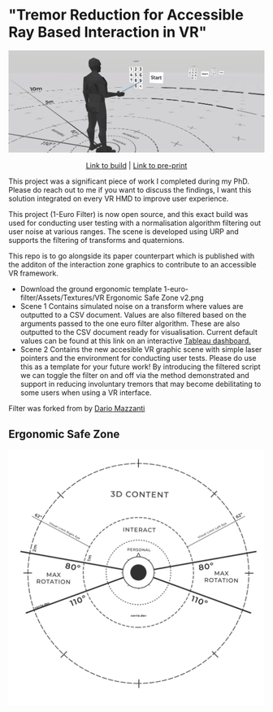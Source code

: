 # "Tremor Reduction for Accessible Ray Based Interaction in VR"

<div align="center">

![alt text](https://github.com/corriedotdev/vr-tremor-reduction/blob/main/filter.PNG)


[Link to build](https://github.com/corriedotdev/vr-tremor-reduction/releases/tag/vr) | [Link to pre-print](https://arxiv.org/abs/2405.07335) 
</div>

This project was a significant piece of work I completed during my PhD. Please do reach out to me if you want to discuss the findings, I want this solution integrated on every VR HMD to improve user experience. 

This project (1-Euro Filter) is now open source, and this exact build was used for conducting user testing with a normalisation algorithm filtering out user noise at various ranges.
The scene is developed using URP and supports the filtering of transforms and quaternions.

This repo is to go alongside its paper counterpart which is published with the additon of the interaction zone graphics to contribute to an accessible VR framework.

* Download the ground ergonomic template 1-euro-filter/Assets/Textures/VR Ergonomic Safe Zone v2.png
* Scene 1 Contains simulated noise on a transform where values are outputted to a CSV document. Values are also filtered based on the arguments passed to the one euro filter algorithm. These are also outputted to the CSV document ready for visualisation. Current default values can be found at this link on an interactive [Tableau dashboard.](https://public.tableau.com/app/profile/corrie.green/viz/1EuroFilter/Sheet3)
* Scene 2 Contains the new accesible VR graphic scene with simple laser pointers and the environment for conducting user tests. Please do use this as a template for your future work! By introducing the filtered script we can toggle the filter on and off via the method demonstrated and support in reducing involuntary tremors that may become debilitating to some users when using a VR interface.

Filter was forked from by [Dario Mazzanti](https://www.iit.it/people/dario-mazzanti)


## Ergonomic Safe Zone

![safe zone](https://raw.githubusercontent.com/corriedotdev/vr-tremor-reduction/main/Assets/Textures/VR%20Ergonomic%20Safe%20Zone%20v3.png)

